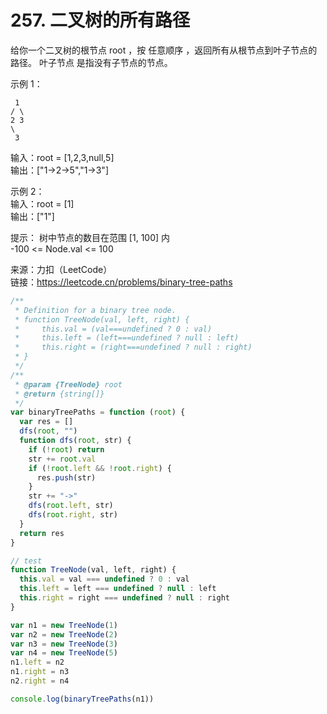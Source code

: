 # 257. 二叉树的所有路径

给你一个二叉树的根节点 root ，按 任意顺序 ，返回所有从根节点到叶子节点的路径。
叶子节点 是指没有子节点的节点。

示例 1：

     1
    / \
    2 3
    \
     3

输入：root = [1,2,3,null,5]  
输出：["1->2->5","1->3"]

示例 2：  
输入：root = [1]  
输出：["1"]

提示：
树中节点的数目在范围 [1, 100] 内  
-100 <= Node.val <= 100

来源：力扣（LeetCode）  
链接：https://leetcode.cn/problems/binary-tree-paths

```javascript
/**
 * Definition for a binary tree node.
 * function TreeNode(val, left, right) {
 *     this.val = (val===undefined ? 0 : val)
 *     this.left = (left===undefined ? null : left)
 *     this.right = (right===undefined ? null : right)
 * }
 */
/**
 * @param {TreeNode} root
 * @return {string[]}
 */
var binaryTreePaths = function (root) {
  var res = []
  dfs(root, "")
  function dfs(root, str) {
    if (!root) return
    str += root.val
    if (!root.left && !root.right) {
      res.push(str)
    }
    str += "->"
    dfs(root.left, str)
    dfs(root.right, str)
  }
  return res
}

// test
function TreeNode(val, left, right) {
  this.val = val === undefined ? 0 : val
  this.left = left === undefined ? null : left
  this.right = right === undefined ? null : right
}

var n1 = new TreeNode(1)
var n2 = new TreeNode(2)
var n3 = new TreeNode(3)
var n4 = new TreeNode(5)
n1.left = n2
n1.right = n3
n2.right = n4

console.log(binaryTreePaths(n1))
```
